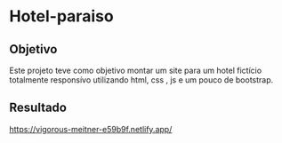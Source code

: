 # Hotel-paraiso

## Objetivo
Este projeto teve como objetivo montar um site para um hotel fictício totalmente responsívo utilizando html, css , js e um pouco de bootstrap.


## Resultado

https://vigorous-meitner-e59b9f.netlify.app/


